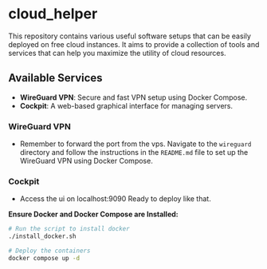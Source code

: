 # cloud_helper

This repository contains various useful software setups that can be easily deployed on free cloud instances. It aims to provide a collection of tools and services that can help you maximize the utility of cloud resources.

## Available Services

- **WireGuard VPN**: Secure and fast VPN setup using Docker Compose.
- **Cockpit**: A web-based graphical interface for managing servers.


### WireGuard VPN
+ Remember to forward the port from the vps.
Navigate to the `wireguard` directory and follow the instructions in the `README.md` file to set up the WireGuard VPN using Docker Compose.

### Cockpit 

+ Access the ui on localhost:9090
Ready to deploy like that.


**Ensure Docker and Docker Compose are Installed:**
```bash
# Run the script to install docker
./install_docker.sh

# Deploy the containers
docker compose up -d
```

